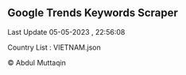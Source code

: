 

## Google Trends Keywords Scraper 
 
Last Update 05-05-2023 , 22:56:08

Country List :
VIETNAM.json



© Abdul Muttaqin 
